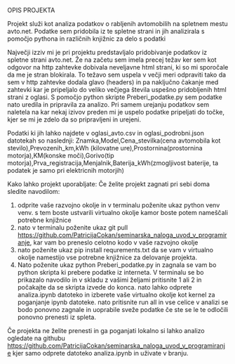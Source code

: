 OPIS PROJEKTA

Projekt služi kot analiza podatkov o rabljenih avtomobilih na spletnem mestu avto.net. Podatke sem pridobila iz te spletne strani in jih analizirala s pomočjo pythona in različnih knjižnic za delo s podatki

Največji izziv mi je pri projektu predstavljalo pridobivanje podatkov iz spletne strani avto.net. Že na začetu sem imela precej težav ker sem kot odgovor na http zahtevke dobivala neveljavne html strani, ki so mi sporočale da me je stran blokirala. To težavo sem uspela v večji meri odpraviti tako da sem v http zahtevke dodala glavo (headers) in pa naključno čakanje med zahtevki kar je pripeljalo do veliko večjega števila uspešno pridobljenih html strani z oglasi. 
S pomočjo python skripte Preberi_podatke.py sem podatke nato uredila in pripravila za analizo. Pri samem urejanju podatkov sem naletela na kar nekaj izivov preden mi je uspelo podatke pripeljati do točke, kjer se mi je zdelo da so pripravljeni in urejeni.

Podatki ki jih lahko najdete v oglasi_avto.csv in oglasi_podrobni.json datotekah so naslednji: 
Znamka,Model,Cena_stevilka(cena avtomobila kot stevilo),Prevozenih_km,kWh (kilovatne ure),Prostornina(prostornina motorja),KM(konske moči),Gorivo(tip motorja),Prva_registracija,Menjalnik,Baterija_kWh(zmogljivost baterije, ta podatek je samo pri elektricnih motorjih)

Kako lahko projekt uporabljate:
Če želite projekt zagnati pri sebi doma sledite navodilom:
1. odprite vaše razvojno okolje in v terminalu poženite ukaz python venv venv. s tem boste ustvarili virtualno okolje kamor boste potem nameščali potrebne knjižnice 
2. nato v terminalu poženite ukaz git pull https://github.com/PatricijaCokan/seminarska_naloga_uvod_v_programiranje, kar vam bo preneslo celotno kodo v vaše razvojno okolje
3. nato poženite ukaz pip install requrements.txt da se vam v virtualno okolje namestijo vse potrebne knjižnice za delovanje projekta.
4. Nato poženite ukaz python Preberi_podatke.py in zagnala se vam bo python skripta ki prebere podatke iz interneta. V terminalu se bo prikazalo navodilo in v skladu z vašimi željami pritisnite 1 ali 2 in počakajte da se skripta izvede do konca. nato lahko odprete analiza.ipynb datoteko in izberete vaše virtualno okolje kot kernel za poganjanje ipynb datoteke. nato pritisnite run all in vse celice v analizi se bodo ponovno zagnale in uoprabile sveže podatke če ste se le te odločili ponovno prenesti iz spleta. 

Če projekta ne želite prenesti in ga poganjati lokalno si lahko analizo ogledate na githubu https://github.com/PatricijaCokan/seminarska_naloga_uvod_v_programiranje kjer samo odprete datoteko analiza.ipynb in uživate v branju.
